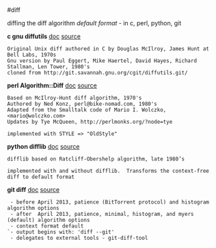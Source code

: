 #diff

diffing the diff algorithm *default format* - in c, perl, python, git


<b>c gnu diffutils</b>
[doc](http://www.gnu.org/software/diffutils/manual/diffutils.html#Detailed-Normal)
[source](https://github.com/press0/diff/blob/master/c/diffutils/src/diff.c)
``` 
Original Unix diff authored in C by Douglas McIlroy, James Hunt at Bell Labs, 1970s
Gnu version by Paul Eggert, Mike Haertel, David Hayes, Richard Stallman, Len Tower, 1980's
cloned from http://git.savannah.gnu.org/cgit/diffutils.git/
``` 


<b>perl Algorithm::Diff</b>
[doc](http://search.cpan.org/~tyemq/Algorithm-Diff-1.1902/lib/Algorithm/Diff.pm)
[source](http://cpansearch.perl.org/src/TYEMQ/Algorithm-Diff-1.1902/lib/Algorithm/Diff.pm)
``` 
Based on McIlroy-Hunt diff algorithm, 1970's
Authored by Ned Konz, perl@bike-nomad.com, 1980's
Adapted from the Smalltalk code of Mario I. Wolczko, <mario@wolczko.com>
Updates by Tye McQueen, http://perlmonks.org/?node=tye

implemented with STYLE => "OldStyle" 
```

<b>python difflib</b>
[doc](http://docs.python.org/2/library/difflib.html#difflib)
[source](http://hg.python.org/releasing/2.7.4/file/026ee0057e2d/Lib/difflib.py)
``` 
difflib based on Ratcliff-Obershelp algorithm, late 1980’s

implemented with and without difflib.  Transforms the context-free diff to default format
``` 

<b>git diff</b>
[doc](https://www.kernel.org/pub/software/scm/git/docs/git-diff.html)
[source](https://github.com/git/git)
``` 
 - before April 2013, patience (BitTorrent protocol) and histogram algorithm options
 - after  April 2013, patience, minimal, histogram, and myers (default) algorithm options
 - context format default
`- output begins with: 'diff --git'
 - delegates to external tools - git-diff-tool 
```
